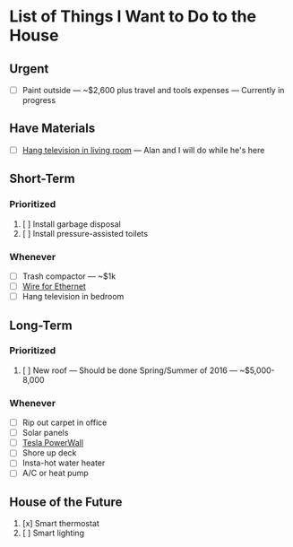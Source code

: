 # List of Things I Want to Do to the House

## Urgent

* [ ] Paint outside &mdash; ~$2,600 plus travel and tools expenses &mdash; Currently in progress

## Have Materials

* [ ] [Hang television in living room](hang-televisions.md) &mdash; Alan and I will do while he's here

## Short-Term

### Prioritized

1. [ ] Install garbage disposal
1. [ ] Install pressure-assisted toilets

### Whenever

* [ ] Trash compactor &mdash; ~$1k
* [ ] [Wire for Ethernet](ethernet.md)
* [ ] Hang television in bedroom

## Long-Term

### Prioritized

1. [ ] New roof &mdash; Should be done Spring/Summer of 2016 &mdash; ~$5,000-8,000

### Whenever

* [ ] Rip out carpet in office
* [ ] Solar panels
* [ ] [Tesla PowerWall](http://www.teslamotors.com/powerwall)
* [ ] Shore up deck
* [ ] Insta-hot water heater
* [ ] A/C or heat pump

## House of the Future

1. [x] Smart thermostat
1. [ ] Smart lighting
